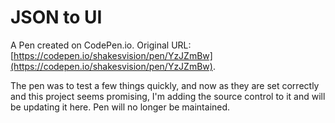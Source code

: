 # JSON to UI

A Pen created on CodePen.io. Original URL: [https://codepen.io/shakesvision/pen/YzJZmBw](https://codepen.io/shakesvision/pen/YzJZmBw).

The pen was to test a few things quickly, and now as they are set correctly and this project seems promising, I'm adding the source control to it and will be updating it here. Pen will no longer be maintained.
